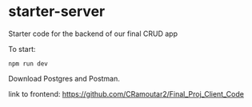 # starter-server

Starter code for the backend of our final CRUD app

To start:

`npm run dev`

Download Postgres and Postman. 

link to frontend: https://github.com/CRamoutar2/Final_Proj_Client_Code
